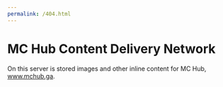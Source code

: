 ```yaml
---
permalink: /404.html
---
```

# MC Hub Content Delivery Network

On this server is stored images and other inline content for MC Hub, www.mchub.ga.
